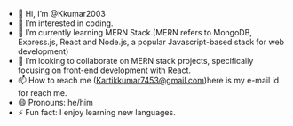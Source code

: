 - 👋 Hi, I’m @Kkumar2003
- 👀 I’m interested in coding.
- 🌱 I’m currently learning MERN Stack.(MERN refers to MongoDB, Express.js, React and Node.js, a popular Javascript-based stack for web development)
- 💞️ I’m looking to collaborate on MERN stack projects, specifically focusing on front-end development with React.
- 📫 How to reach me (Kartikkumar7453@gmail.com)here is my e-mail id for reach me.
- 😄 Pronouns: he/him
- ⚡ Fun fact: I enjoy learning new languages.

<!---
Kkumar2003/Kkumar2003 is a ✨ special ✨ repository because its `README.md` (this file) appears on your GitHub profile.
You can click the Preview link to take a look at your changes.
--->
